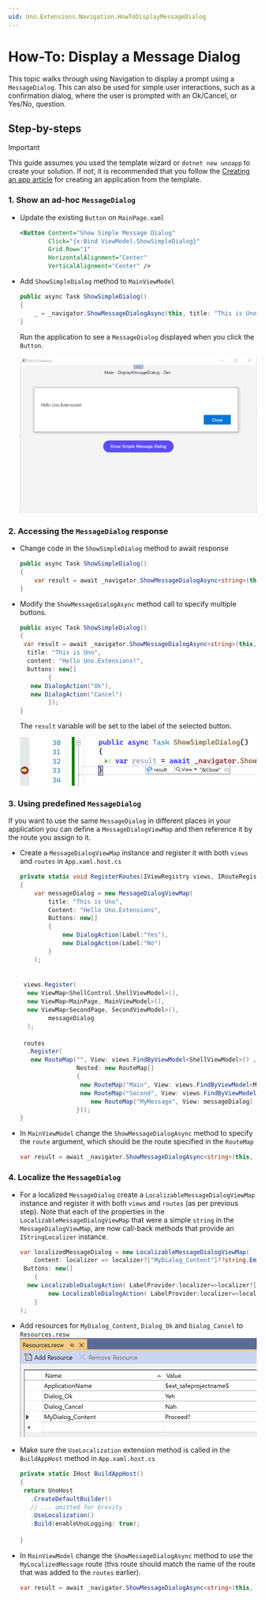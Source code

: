 ```yaml
---
uid: Uno.Extensions.Navigation.HowToDisplayMessageDialog
---
```

# How-To: Display a Message Dialog

This topic walks through using Navigation to display a prompt using a `MessageDialog`. This can also be used for simple user interactions, such as a confirmation dialog, where the user is prompted with an Ok/Cancel, or Yes/No, question.

## Step-by-steps

> [!IMPORTANT]
> This guide assumes you used the template wizard or `dotnet new unoapp` to create your solution. If not, it is recommended that you follow the [Creating an app article](xref:Uno.GettingStarted.CreateAnApp.VS2022) for creating an application from the template.

### 1. Show an ad-hoc `MessageDialog`

- Update the existing `Button` on `MainPage.xaml`

    ```xml
    <Button Content="Show Simple Message Dialog"
            Click="{x:Bind ViewModel.ShowSimpleDialog}"
            Grid.Row="1"
            HorizontalAlignment="Center"
            VerticalAlignment="Center" />
    ```

- Add `ShowSimpleDialog` method to `MainViewModel`

    ```csharp
    public async Task ShowSimpleDialog()
    {
        _ = _navigator.ShowMessageDialogAsync(this, title: "This is Uno", content: "Hello Uno.Extensions!");
    }
    ```

    Run the application to see a `MessageDialog` displayed when you click the `Button`.

    ![Screenshot of a simple MessageDialog](images/BasicMessageDialog.png)

### 2. Accessing the `MessageDialog` response

- Change code in the `ShowSimpleDialog` method to await response

    ```csharp
    public async Task ShowSimpleDialog()
    {
        var result = await _navigator.ShowMessageDialogAsync<string>(this, title: "This is Uno", content: "Hello Uno.Extensions!");
    }
    ```

- Modify the `ShowMessageDialogAsync` method call to specify multiple buttons.

    ```csharp
    public async Task ShowSimpleDialog()
    {
     var result = await _navigator.ShowMessageDialogAsync<string>(this,
      title: "This is Uno",
      content: "Hello Uno.Extensions!",
      buttons: new[]
            {
       new DialogAction("Ok"),
       new DialogAction("Cancel")
            });
    }
    ```

    The `result` variable will be set to the label of the selected button.

    ![Screenshot of the MessageDialog result](images/MessageDialogResult.png)

### 3. Using predefined `MessageDialog`

If you want to use the same `MessageDialog` in different places in your application you can define a `MessageDialogViewMap` and then reference it by the route you assign to it.

- Create a `MessageDialogViewMap` instance and register it with both `views` and `routes` in `App.xaml.host.cs`

    ```csharp
    private static void RegisterRoutes(IViewRegistry views, IRouteRegistry routes)
    {
        var messageDialog = new MessageDialogViewMap(
            title: "This is Uno",
            Content: "Hello Uno.Extensions",
            Buttons: new[]
            {
                new DialogAction(Label:"Yes"),
                new DialogAction(Label:"No")
            }
        );


     views.Register(
      new ViewMap<ShellControl,ShellViewModel>(),
      new ViewMap<MainPage, MainViewModel>(),
      new ViewMap<SecondPage, SecondViewModel>(),
            messageDialog
      );

     routes
      .Register(
       new RouteMap("", View: views.FindByViewModel<ShellViewModel>() ,
                    Nested: new RouteMap[]
                    {
                     new RouteMap("Main", View: views.FindByViewModel<MainViewModel>()),
                     new RouteMap("Second", View: views.FindByViewModel<SecondViewModel>()),
                        new RouteMap("MyMessage", View: messageDialog)
                    }));
    }
    ```

- In `MainViewModel` change the `ShowMessageDialogAsync` method to specify the `route` argument, which should be the route specified in the `RouteMap`

    ```csharp
    var result = await _navigator.ShowMessageDialogAsync<string>(this, route: "MyMessage");
    ```

### 4. Localize the `MessageDialog`

- For a localized `MessageDialog` create a `LocalizableMessageDialogViewMap` instance and register it with both `views` and `routes` (as per previous step). Note that each of the properties in the `LocalizableMessageDialogViewMap` that were a simple `string` in the `MessageDialogViewMap`, are now call-back methods that provide an `IStringLocalizer` instance.

    ```csharp
    var localizedMessageDialog = new LocalizableMessageDialogViewMap(
        Content: localizer => localizer?["MyDialog_Content"]??string.Empty,
     Buttons: new[]
        {
      new LocalizableDialogAction( LabelProvider:localizer=>localizer?["Dialog_Ok"]??string.Empty),
            new LocalizableDialogAction( LabelProvider:localizer=>localizer?["Dialog_Cancel"]??string.Empty)
        }
    );
    ```

- Add resources for `MyDialog_Content`, `Dialog_Ok` and `Dialog_Cancel` to `Resources.resw`
    ![Localized MessageDialog resources](images/LocalizedMessageDialogResources.png)

- Make sure the `UseLocalization` extension method is called in the `BuildAppHost` method in `App.xaml.host.cs`

    ```csharp
    private static IHost BuildAppHost()
    {
     return UnoHost
       .CreateDefaultBuilder()
       // ... omitted for brevity
       .UseLocalization()
       .Build(enableUnoLogging: true);

    }
    ```

- In `MainViewModel` change the `ShowMessageDialogAsync` method to use the `MyLocalizedMessage` route (this route should match the name of the route that was added to the `routes` earlier).

    ```csharp
    var result = await _navigator.ShowMessageDialogAsync<string>(this, route: "MyLocalizedMessage");
    ```
